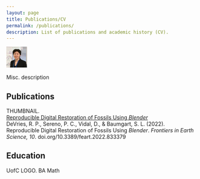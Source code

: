 ```yaml
---
layout: page
title: Publications/CV
permalink: /publications/
description: List of publications and academic history (CV).
---
```


![Raina DeVries profile picture](/assets/Profile_May2023-TINY.png)

Misc. description

## Publications

THUMBNAIL. <br> 
[Reproducible Digital Restoration of Fossils Using <em>Blender</em>](https://doi.org/10.3389/feart.2022.833379) <br>
DeVries, R. P., Sereno, P. C., Vidal, D., & Baumgart, S. L. (2022). Reproducible Digital Restoration of Fossils Using <em>Blender</em>. <em>Frontiers in Earth Science, 10</em>. doi.org/10.3389/feart.2022.833379

## Education

UofC LOGO. BA Math

